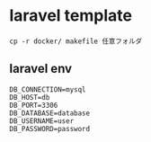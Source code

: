 # laravel template

```
cp -r docker/ makefile 任意フォルダ
```

## laravel env

```
DB_CONNECTION=mysql
DB_HOST=db
DB_PORT=3306
DB_DATABASE=database
DB_USERNAME=user
DB_PASSWORD=password
```
